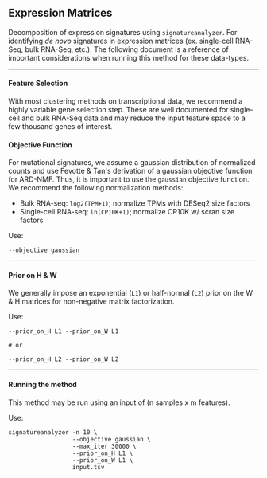 ## Expression Matrices

Decomposition of expression signatures using  `signatureanalyzer`. For identifying _de novo_ signatures in expression matrices (ex. single-cell RNA-Seq, bulk RNA-Seq, etc.). The following document is a reference of important considerations when running this method for these data-types.

---
#### Feature Selection
With most clustering methods on transcriptional data, we recommend a highly variable gene selection step. These are well documented for single-cell and bulk RNA-Seq data and may reduce the input feature space to a few thousand genes of interest.

#### Objective Function
For mutational signatures, we assume a gaussian distribution of normalized counts and use Fevotte & Tan's derivation of a gaussian objective function for ARD-NMF. Thus, it is important to use the `gaussian` objective function. We recommend the following normalization methods:
* Bulk RNA-seq: `log2(TPM+1)`; normalize TPMs with DESeq2 size factors
* Single-cell RNA-seq: `ln(CP10K+1)`; normalize CP10K w/ scran size factors

Use:
```{bash}
--objective gaussian
```

---

#### Prior on H & W
We generally impose an exponential (`L1`) or half-normal (`L2`) prior on the W & H matrices for non-negative matrix factorization.

Use:
```{bash}
--prior_on_H L1 --prior_on_W L1

# or

--prior_on_H L2 --prior_on_W L2
```

---

#### Running the method
This method may be run using an input of (n samples x m features).

Use:
```
signatureanalyzer -n 10 \
                  --objective gaussian \
                  --max_iter 30000 \
                  --prior_on_H L1 \
                  --prior_on_W L1 \
                  input.tsv
```
